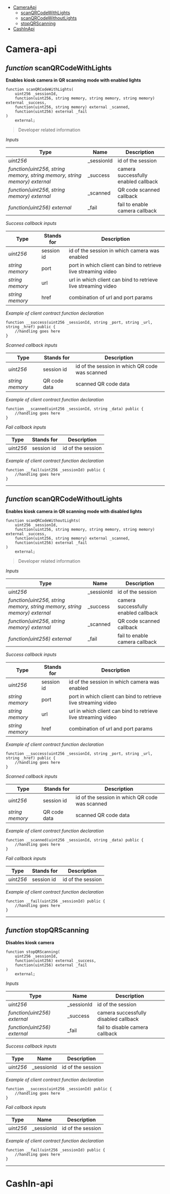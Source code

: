 * [CameraApi](#camera-api)
  * [scanQRCodeWithLights](#function-scanqrcodewithlights)
  * [scanQRCodeWithoutLights](#function-scanqrcodewithoutlights)
  * [stopQRScanning](#function-stopqrscanning)
* [CashInApi](#cashin-api)

# Camera-api

## *function* scanQRCodeWithLights

**Enables kiosk camera in QR scanning mode with enabled lights**

```solidity
function scanQRCodeWithLights(
    uint256 _sessionId,
    function(uint256, string memory, string memory, string memory) external _success,
    function(uint256, string memory) external _scanned,
    function(uint256) external _fail
)
    external;
```

> Developer related information

*Inputs*

| Type | Name | Description |
|-|-|-|
| *uint256* | _sessionId | id of the session |
| *function(uint256, string memory, string memory, string memory) external* | _success | camera successfully enabled callback |
| *function(uint256, string memory) external* | _scanned | QR code scanned callback |
| *function(uint256) external* | _fail | fail to enable camera callback |

*Success callback inputs*

| Type | Stands for | Description |
|-|-|-|
| *uint256* | session id | id of the session in which camera was enabled |
| *string memory* | port | port in which client can bind to retrieve live streaming video |
| *string memory* | url | url in which client can bind to retrieve live streaming video |
| *string memory* | href | combination of url and port params |

*Example of client contract function declaration*
```solidity
function __success(uint256 _sessionId, string _port, string _url, string _href) public {
    //handling goes here
}
```

*Scanned callback inputs*

| Type | Stands for | Description |
|-|-|-|
| *uint256* | session id | id of the session in which QR code was scanned |
| *string memory* | QR code data | scanned QR code data |

*Example of client contract function declaration*
```solidity
function __scanned(uint256 _sessionId, string _data) public {
    //handling goes here
}
```

*Fail callback inputs*

| Type | Stands for | Description |
|-|-|-|
| *uint256* | session id | id of the session |

*Example of client contract function declaration*
```solidity
function __fail(uint256 _sessionId) public {
    //handling goes here
}
```

---

## *function* scanQRCodeWithoutLights

**Enables kiosk camera in QR scanning mode with disabled lights**

```solidity
function scanQRCodeWithoutLights(
    uint256 _sessionId,
    function(uint256, string memory, string memory, string memory) external _success,
    function(uint256, string memory) external _scanned,
    function(uint256) external _fail
)
    external;
```

> Developer related information

*Inputs*

| Type | Name | Description |
|-|-|-|
| *uint256* | _sessionId | id of the session |
| *function(uint256, string memory, string memory, string memory) external* | _success | camera successfully enabled callback |
| *function(uint256, string memory) external* | _scanned | QR code scanned callback |
| *function(uint256) external* | _fail | fail to enable camera callback |

*Success callback inputs*

| Type | Stands for | Description |
|-|-|-|
| *uint256* | session id | id of the session in which camera was enabled |
| *string memory* | port | port in which client can bind to retrieve live streaming video |
| *string memory* | url | url in which client can bind to retrieve live streaming video |
| *string memory* | href | combination of url and port params |

*Example of client contract function declaration*
```solidity
function __success(uint256 _sessionId, string _port, string _url, string _href) public {
    //handling goes here
}
```

*Scanned callback inputs*

| Type | Stands for | Description |
|-|-|-|
| *uint256* | session id | id of the session in which QR code was scanned |
| *string memory* | QR code data | scanned QR code data |

*Example of client contract function declaration*
```solidity
function __scanned(uint256 _sessionId, string _data) public {
    //handling goes here
}
```

*Fail callback inputs*

| Type | Stands for | Description |
|-|-|-|
| *uint256* | session id | id of the session |

*Example of client contract function declaration*
```solidity
function __fail(uint256 _sessionId) public {
    //handling goes here
}
```

---

## *function* stopQRScanning

**Disables kiosk camera**

```solidity
function stopQRScanning(
    uint256 _sessionId,
    function(uint256) external _success,
    function(uint256) external _fail
)
    external;
```

*Inputs*

| Type | Name | Description |
|-|-|-|
| *uint256* | _sessionId | id of the session |
| *function(uint256) external* | _success | camera successfully disabled callback |
| *function(uint256) external* | _fail | fail to disable camera callback |

*Success callback inputs*

| Type | Name | Description |
|-|-|-|
| *uint256* | _sessionId | id of the session |

*Example of client contract function declaration*
```solidity
function __success(uint256 _sessionId) public {
    //handling goes here
}
```

*Fail callback inputs*

| Type | Name | Description |
|-|-|-|
| *uint256* | _sessionId | id of the session |

*Example of client contract function declaration*
```solidity
function __fail(uint256 _sessionId) public {
    //handling goes here
}
```

---

# CashIn-api